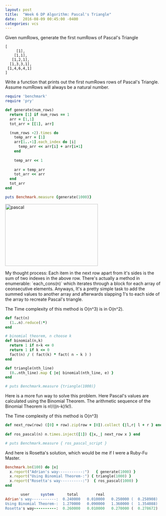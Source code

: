 ```yaml
---
layout: post
title:  "Week 6 DP Algorithm: Pascal's Triangle"
date:   2016-08-09 00:45:00 -0400
categories: vcs
---
```


Given numRows, generate the first numRows of Pascal's Triangle

```
[
     [1],
    [1,1],
   [1,2,1],
  [1,3,3,1],
 [1,4,6,4,1]
]

```

Write a function that prints out the first numRows rows of Pascal's Triangle. Assume numRows will always be a natural number.


```ruby
require 'benchmark'
require 'pry'

def generate(num_rows)
  return [1] if num_rows == 1
  arr = [1,1]
  tot_arr = [[1], arr]

  (num_rows -2).times do
    temp_arr = [1]
    arr[1..-1].each_index do |i|
      temp_arr << arr[i] + arr[i+1]
    end
  
    temp_arr << 1
    
    arr = temp_arr
    tot_arr << arr
  end
  tot_arr
end

puts Benchmark.measure {generate(1000)}
```

<img src="https://rossta.net/assets/images/blog/pascals_triangle_color-a0dd53d5.jpg" alt="pascal" style="width:300px;height:200px;">

<p>My thought process: Each item in the next row apart from it's sides is the sum of two indexes in the above row. 
There's actually a method in enumerable: `each_cons(n)` which iterates through a block for each array of ceonsecutive elements. 
Anyways, It's a pretty simple task to add the summed values to another array and afterwards slapping 1's to each side of the array
to recreate Pascal's triangle.</p>

The Time complexity of this method is O(n^3) is in O(n^2).

```ruby
def fact(n)
  (1..n).reduce(:*)
end

# binomial theorem, n choose k
def binomial(n,k)
  return 1 if n-k <= 0
  return 1 if k <= 0
  fact(n) / ( fact(k) * fact( n - k ) )
end

def triangle(nth_line)
  (0..nth_line).map { |e| binomial(nth_line, e) }
end

# puts Benchmark.measure {triangle(1000)}
```

<p> Here is a more fun way to solve this problem. Here Pascal's values are calculated using the Binomial Theorem. 
The arithmetic sequence of the Binomial Theorem is n!/((n-k)!k!).

The Time complexity of this method is O(n^3) </p>

```ruby
def next_row(row) ([0] + row).zip(row + [0]).collect {|l,r| l + r } end
 
def ros_pascal(n) n.times.inject([1]) {|x,_| next_row x } end

# puts Benchmark.measure { ros_pascal_script }
```

<p> And here is Rosetta's solution, which would be me if I were a Ruby-Fu Master.</p>


```ruby
Benchmark.bm(100) do |x|
  x.report("Adrian's way-----------:")   { generate(1000) }
  x.report("Using Binomial Theorem-:") { triangle(1000) }
  x.report("Rosetta's way----------:")  { ros_pascal(1000) }
end

       user     system      total        real
Adrian's way-----------:  0.240000   0.010000   0.250000 (  0.258908)
Using Binomial Theorem-:  1.270000   0.090000   1.360000 (  1.354088)
Rosetta's way----------:  0.260000   0.010000   0.270000 (  0.278672)

```

